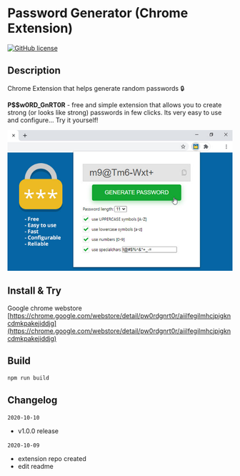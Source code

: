 # Password Generator (Chrome Extension)
[![GitHub license](https://img.shields.io/github/license/Naereen/StrapDown.js.svg)](https://github.com/Naereen/StrapDown.js/blob/master/LICENSE)

## Description
Chrome Extension that helps generate random passwords 🔒

__P$$w0RD_GnRT0R__ - free and simple extension that allows you to create strong (or looks like strong) passwords in few clicks. Its very easy to use and configure... Try it yourself!

![Password generator chrome extension](https://github.com/dvs-crcr/ce-psswrdgnrtr/blob/main/poster.jpg?raw=true)


## Install & Try
Google chrome webstore [https://chrome.google.com/webstore/detail/pw0rdgnrt0r/aiilfegilmhcjpigkncdmkpakejiddjg](https://chrome.google.com/webstore/detail/pw0rdgnrt0r/aiilfegilmhcjpigkncdmkpakejiddjg)

## Build
```
npm run build
```

## Changelog

`2020-10-10`
* v1.0.0 release

`2020-10-09`
* extension repo created
* edit readme